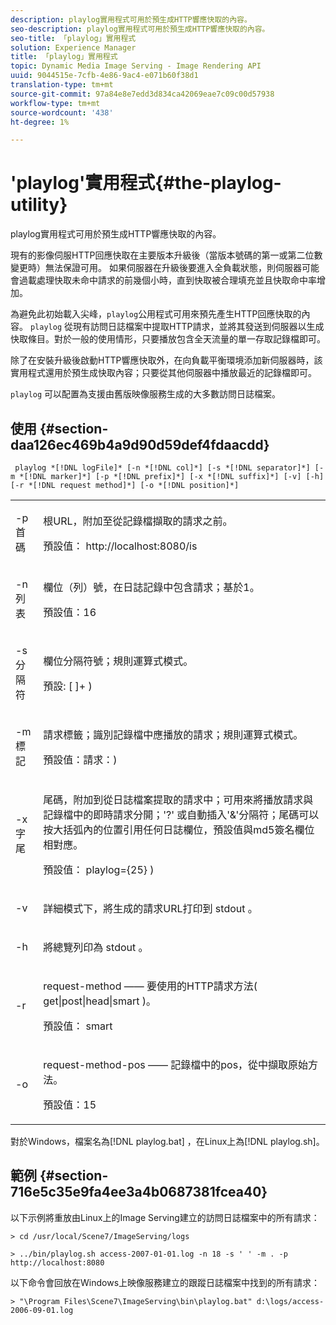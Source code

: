 ```yaml
---
description: playlog實用程式可用於預生成HTTP響應快取的內容。
seo-description: playlog實用程式可用於預生成HTTP響應快取的內容。
seo-title: 「playlog」實用程式
solution: Experience Manager
title: 「playlog」實用程式
topic: Dynamic Media Image Serving - Image Rendering API
uuid: 9044515e-7cfb-4e86-9ac4-e071b60f38d1
translation-type: tm+mt
source-git-commit: 97a84e8e7edd3d834ca42069eae7c09c00d57938
workflow-type: tm+mt
source-wordcount: '438'
ht-degree: 1%

---
```



# &#39;playlog&#39;實用程式{#the-playlog-utility}

playlog實用程式可用於預生成HTTP響應快取的內容。

現有的影像伺服HTTP回應快取在主要版本升級後（當版本號碼的第一或第二位數變更時）無法保證可用。 如果伺服器在升級後要進入全負載狀態，則伺服器可能會過載處理快取未命中請求的前幾個小時，直到快取被合理填充並且快取命中率增加。

為避免此初始載入尖峰，`playlog`公用程式可用來預先產生HTTP回應快取的內容。 `playlog` 從現有訪問日誌檔案中提取HTTP請求，並將其發送到伺服器以生成快取條目。對於一般的使用情形，只要播放包含全天流量的單一存取記錄檔即可。

除了在安裝升級後啟動HTTP響應快取外，在向負載平衡環境添加新伺服器時，該實用程式還用於預生成快取內容；只要從其他伺服器中播放最近的記錄檔即可。

`playlog` 可以配置為支援由舊版映像服務生成的大多數訪問日誌檔案。

## 使用 {#section-daa126ec469b4a9d90d59def4fdaacdd}

` playlog *[!DNL logFile]* [-n *[!DNL col]*] [-s *[!DNL separator]*] [-m *[!DNL marker]*] [-p *[!DNL prefix]*] [-x *[!DNL suffix]*] [-v] [-h] [-r *[!DNL request method]*] [-o *[!DNL position]*]`

<table id="simpletable_39B9638BCB0F4244B5155C958C044C31"> 
 <tr class="strow"> 
  <td class="stentry"> <p> <span class="codeph"> -p首 <span class="varname"> 碼  </span> </span> </p> </td> 
  <td class="stentry"> <p>根URL，附加至從記錄檔擷取的請求之前。 </p> <p>預設值：<span class="filepath"> http://localhost:8080/is </span> </p> </td> 
 </tr> 
 <tr class="strow"> 
  <td class="stentry"> <p> <span class="codeph"> -n列 <span class="varname"> 表  </span> </span> </p> </td> 
  <td class="stentry"> <p>欄位（列）號，在日誌記錄中包含請求；基於1。 </p> <p>預設值：16 </p> </td> 
 </tr> 
 <tr class="strow"> 
  <td class="stentry"> <p> <span class="codeph"> -s分 <span class="varname"> 隔符  </span> </span> </p> </td> 
  <td class="stentry"> <p>欄位分隔符號；規則運算式模式。 </p> <p>預設: <span class="codeph"> [ ]+ </span>) </p> </td> 
 </tr> 
 <tr class="strow"> 
  <td class="stentry"> <p> <span class="codeph"> -m標 <span class="varname"> 記  </span> </span> </p> </td> 
  <td class="stentry"> <p>請求標籤；識別記錄檔中應播放的請求；規則運算式模式。 </p> <p>預設值：<span class="codeph">請求：</span>) </p> </td> 
 </tr> 
 <tr class="strow"> 
  <td class="stentry"> <p> <span class="codeph"> -x字 <span class="varname"> 尾  </span> </span> </p> </td> 
  <td class="stentry"> <p>尾碼，附加到從日誌檔案提取的請求中；可用來將播放請求與記錄檔中的即時請求分開；'?' 或自動插入'&amp;'分隔符；尾碼可以按大括弧內的位置引用任何日誌欄位，預設值與md5簽名欄位相對應。 </p> <p>預設值：<span class="codeph"> playlog={25} </span>) </p> </td> 
 </tr> 
 <tr class="strow"> 
  <td class="stentry"> <p> <span class="codeph"> -v  </span> </p> </td> 
  <td class="stentry"> <p>詳細模式下，將生成的請求URL打印到<span class="codeph"> stdout </span>。 </p> </td> 
 </tr> 
 <tr class="strow"> 
  <td class="stentry"> <p> <span class="codeph"> -h  </span> </p> </td> 
  <td class="stentry"> <p>將總覽列印為<span class="codeph"> stdout </span>。 </p> </td> 
 </tr> 
 <tr class="strow"> 
  <td class="stentry"> <p> <span class="codeph"> -r </span> </p> </td> 
  <td class="stentry"> <p>request-method —— 要使用的HTTP請求方法(<span class="codeph"> get|post|head|smart </span>)。 </p> <p>預設值：<span class="codeph"> smart </span> </p> </td> 
 </tr> 
 <tr class="strow"> 
  <td class="stentry"> <p> <span class="codeph"> -o </span> </p> </td> 
  <td class="stentry"> <p>request-method-pos —— 記錄檔中的pos，從中擷取原始方法。 </p> <p>預設值：15 </p> </td> 
 </tr> 
</table>

對於Windows，檔案名為[!DNL playlog.bat] ，在Linux上為[!DNL playlog.sh]。

## 範例 {#section-716e5c35e9fa4ee3a4b0687381fcea40}

以下示例將重放由Linux上的Image Serving建立的訪問日誌檔案中的所有請求：

`> cd /usr/local/Scene7/ImageServing/logs`

`> ../bin/playlog.sh access-2007-01-01.log -n 18 -s ' ' -m . -p http://localhost:8080`

以下命令會回放在Windows上映像服務建立的跟蹤日誌檔案中找到的所有請求：

`> "\Program Files\Scene7\ImageServing\bin\playlog.bat" d:\logs/access-2006-09-01.log`

